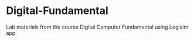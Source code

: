 # Digital-Fundamental

Lab materials from the course Digital Computer Fundamental using Logisim app.
